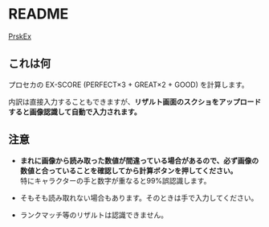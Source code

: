 # README

[PrskEx](https://sto9.github.io/PrskEx/)

## これは何
プロセカの EX-SCORE (PERFECT×3 + GREAT×2 + GOOD) を計算します。

内訳は直接入力することもできますが、**リザルト画面のスクショをアップロードすると画像認識して自動で入力されます。**

## 注意
- **まれに画像から読み取った数値が間違っている場合があるので、必ず画像の数値と合っていることを確認してから計算ボタンを押してください。**<br>
特にキャラクターの手と数字が重なると99%誤認識します。

- そもそも読み取れない場合もあります。そのときは手で入力してください。

- ランクマッチ等のリザルトは認識できません。